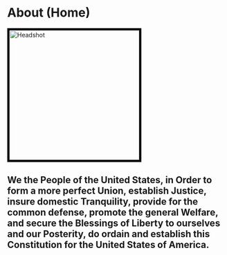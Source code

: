 <html>
<body>
  <h1>About (Home)</h1>
  <div class="row">
      <div class="col-md-8">
      <img src="https://i.postimg.cc/wBrSkcrx/40212635-710494179302774-6326379903797166080-o.jpg" 
      width="300" height="300" alt="Headshot" style="border:5px solid black" style="float:left"><div>
      <div class="col-md-8"><h2>We the People of the United States, in Order to form a more perfect Union, establish Justice, insure domestic Tranquility, 
      provide for the common defense, promote the general Welfare, and secure the Blessings of Liberty to ourselves and our Posterity, 
      do ordain and establish this Constitution for the United States of America.<h2><div>
  <div>
  

<body>
<html>

